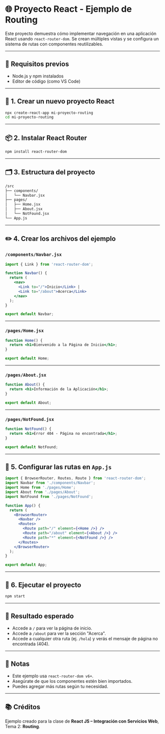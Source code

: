 
# 🌐 Proyecto React - Ejemplo de Routing

Este proyecto demuestra cómo implementar navegación en una aplicación React usando `react-router-dom`. Se crean múltiples vistas y se configura un sistema de rutas con componentes reutilizables.

---

## 🚀 Requisitos previos

- Node.js y npm instalados
- Editor de código (como VS Code)

---

## 🧱 1. Crear un nuevo proyecto React

```bash
npx create-react-app mi-proyecto-routing
cd mi-proyecto-routing
```

---

## 📦 2. Instalar React Router

```bash
npm install react-router-dom
```

---

## 🗂 3. Estructura del proyecto

```bash
/src
├── components/
│   └── Navbar.jsx
├── pages/
│   ├── Home.jsx
│   ├── About.jsx
│   └── NotFound.jsx
└── App.js
```

---

## ✏️ 4. Crear los archivos del ejemplo

### `/components/Navbar.jsx`

```jsx
import { Link } from 'react-router-dom';

function Navbar() {
  return (
    <nav>
      <Link to="/">Inicio</Link> | 
      <Link to="/about">Acerca</Link>
    </nav>
  );
}

export default Navbar;
```

---

### `/pages/Home.jsx`

```jsx
function Home() {
  return <h1>Bienvenido a la Página de Inicio</h1>;
}

export default Home;
```

---

### `/pages/About.jsx`

```jsx
function About() {
  return <h1>Información de la Aplicación</h1>;
}

export default About;
```

---

### `/pages/NotFound.jsx`

```jsx
function NotFound() {
  return <h1>Error 404 - Página no encontrada</h1>;
}

export default NotFound;
```

---

## 🧭 5. Configurar las rutas en `App.js`

```jsx
import { BrowserRouter, Routes, Route } from 'react-router-dom';
import Navbar from './components/Navbar';
import Home from './pages/Home';
import About from './pages/About';
import NotFound from './pages/NotFound';

function App() {
  return (
    <BrowserRouter>
      <Navbar />
      <Routes>
        <Route path="/" element={<Home />} />
        <Route path="/about" element={<About />} />
        <Route path="*" element={<NotFound />} />
      </Routes>
    </BrowserRouter>
  );
}

export default App;
```

---

## 🧪 6. Ejecutar el proyecto

```bash
npm start
```

---

## 🎯 Resultado esperado

- Accede a `/` para ver la página de inicio.
- Accede a `/about` para ver la sección "Acerca".
- Accede a cualquier otra ruta (ej. `/hola`) y verás el mensaje de página no encontrada (404).

---

## 📌 Notas

- Este ejemplo usa `react-router-dom v6+`.
- Asegúrate de que los componentes estén bien importados.
- Puedes agregar más rutas según tu necesidad.

---

## 📚 Créditos

Ejemplo creado para la clase de **React JS – Integración con Servicios Web**, Tema 2: **Routing**.
